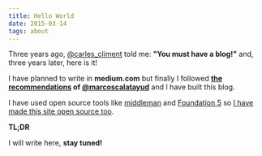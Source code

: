 ```yaml
---
title: Hello World
date: 2015-03-14
tags: about
---
```


Three years ago, [@carles_climent](https://twitter.com/carles_climent) told me: **"You must have a blog!"** and, three years later, here is it!

I have planned to write in **medium.com** but finally I followed **[the recommendations](http://marcos-calatayud.com/blog/reasons-to-build-your-own-blog/) of [@marcoscalatayud](https://twitter.com/marcoscalatayud)** and I have built this blog.

I have used open source tools like [middleman](https://middlemanapp.com/) and [Foundation 5](http://foundation.zurb.com/) so [I have made this site open source too](https://github.com/vibaiher/vibaiher.com).

**TL;DR**

I will write here, **stay tuned!**
